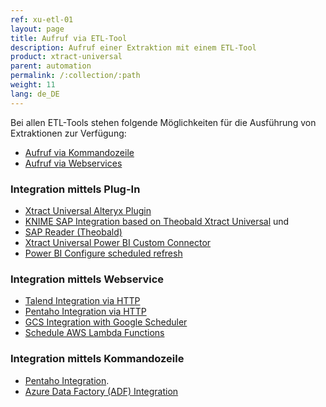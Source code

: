 ```yaml
---
ref: xu-etl-01
layout: page
title: Aufruf via ETL-Tool
description: Aufruf einer Extraktion mit einem ETL-Tool
product: xtract-universal
parent: automation
permalink: /:collection/:path
weight: 11
lang: de_DE
---
```

Bei allen ETL-Tools stehen folgende Möglichkeiten für die Ausführung von Extraktionen zur Verfügung:
- [Aufruf via Kommandozeile](./call-via-commandline) 
- [Aufruf via Webservices](./call-via-webservice)

### Integration mittels Plug-In
- [Xtract Universal Alteryx Plugin](../xu-destinationen/alteryx-de/voraussetzungen-alteryx-de)
- [KNIME SAP Integration based on Theobald Xtract Universal](https://hub.knime.com/knime/extensions/org.knime.features.sap.theobald/latest) und
- [SAP Reader (Theobald)](https://hub.knime.com/knime/extensions/org.knime.features.sap.theobald/latest/org.knime.sap.theobald.node.SAPTheobaldReaderNodeFactory)
- [Xtract Universal Power BI Custom Connector](../xu-destinationen/Power-BI-Connector)
- [Power BI Configure scheduled refresh](https://docs.microsoft.com/de-de/power-bi/connect-data/refresh-scheduled-refresh)

### Integration mittels Webservice
- [Talend Integration via HTTP](https://kb.theobald-software.com/xtract-universal/talend-integration-http)
- [Pentaho Integration via HTTP](https://kb.theobald-software.com/xtract-universal/pentaho-di-http)
- [GCS Integration with Google Scheduler](https://cloud.google.com/scheduler/docs/creating)
- [Schedule AWS Lambda Functions](https://docs.aws.amazon.com/AmazonCloudWatch/latest/events/RunLambdaSchedule.html)

### Integration mittels Kommandozeile
- [Pentaho Integration](https://kb.theobald-software.com/xtract-universal/pentaho-di-cmd).
- [Azure Data Factory (ADF) Integration](https://kb.theobald-software.com/xtract-universal/automation-of-xu-data-extracts-with-adf)






